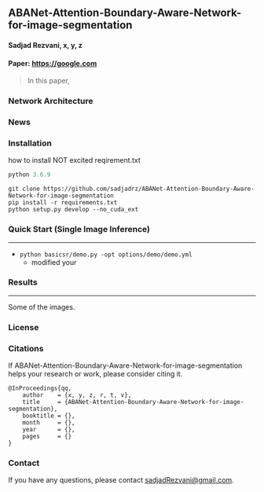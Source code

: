 ABANet-Attention-Boundary-Aware-Network-for-image-segmentation
---
#### Sadjad Rezvani, x, y, z
#### Paper: https://google.com
> In this paper,

### Network Architecture

### News

### Installation
how to  install
NOT excited reqirement.txt 

```python
python 3.6.9
```
```
git clone https://github.com/sadjadrz/ABANet-Attention-Boundary-Aware-Network-for-image-segmentation
pip install -r requirements.txt
python setup.py develop --no_cuda_ext
```

### Quick Start (Single Image Inference)
---
* ```python basicsr/demo.py -opt options/demo/demo.yml```
  * modified your
 
### Results
---
Some of the images.

### License

### Citations

If ABANet-Attention-Boundary-Aware-Network-for-image-segmentation helps your research or work, please consider citing it.
```
@InProceedings{qq,
    author    = {x, y, z, r, t, v},
    title     = {ABANet-Attention-Boundary-Aware-Network-for-image-segmentation},
    booktitle = {},
    month     = {},
    year      = {},
    pages     = {}
}
```

### Contact
If you have any questions, please contact sadjadRezvani@gmail.com.
